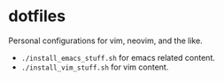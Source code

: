 # dotfiles

Personal configurations for vim, neovim, and the like.


* `./install_emacs_stuff.sh` for emacs related content.
* `./install_vim_stuff.sh` for vim content.

